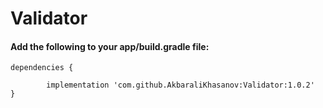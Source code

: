 # Validator
#### Add the following to your app/build.gradle file:

	dependencies {
	
	        implementation 'com.github.AkbaraliKhasanov:Validator:1.0.2'
	}
